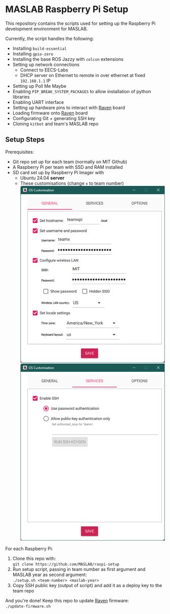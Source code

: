 # MASLAB Raspberry Pi Setup

This repository contains the scripts used for setting up the Raspberry Pi development environment for MASLAB.

Currently, the script handles the following:
- Installing `build-essential`
- Installing `gpio-zero`
- Installing the base ROS Jazzy with `colcon` extensions
- Setting up network connections
    - Connect to EECS-Labs
    - DHCP server on Ethernet to remote in over ethernet at fixed `192.168.1.1` IP
- Setting up Poll Me Maybe
- Enabling `PIP_BREAK_SYSTEM_PACKAGES` to allow installation of python libraries
- Enabling UART interface
- Setting up hardware pins to interact with [Raven](https://github.com/MASLAB/raven) board
- Loading firmware onto [Raven](https://github.com/MASLAB/raven) board
- Configurating Git + generating SSH key
- Cloning `kitbot` and team's MASLAB repo 

## Setup Steps

Prerequisites:
- Git repo set up for each team (normally on MIT Github)
- A Raspberry Pi per team with SSD and RAM installed
- SD card set up by Raspberry Pi Imager with
    - Ubuntu 24.04 **server**
    - These customisations (change `x` to team number)  
    ![general](images/imager-general.png)  
    ![services](images/imager-services.png)  

For each Raspberry Pi:  
1. Clone this repo with:  
    `git clone https://github.com/MASLAB/raspi-setup`
2. Run setup script, passing in team number as first argument and MASLAB year as second argument:  
   `./setup.sh <team-number> <maslab-year>`
3. Copy SSH public key (output of script) and add it as a deploy key to the team repo
   
And you're done! Keep this repo to update [Raven](https://github.com/MASLAB/raven) firmware:  
`./update-firmware.sh`